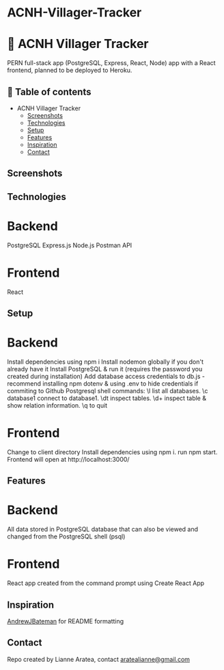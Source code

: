 # ACNH-Villager-Tracker

# 🍃 ACNH Villager Tracker 
PERN full-stack app (PostgreSQL, Express, React, Node) app with a React frontend, planned to be deployed to Heroku. 

## 📄 Table of contents
* ACNH Villager Tracker
  * [Screenshots](#screenshots)
  * [Technologies](#technologies)
  * [Setup](#setup)
  * [Features](#features)
  * [Inspiration](#inspiration)
  * [Contact](#contact)

## Screenshots

## Technologies
# Backend
PostgreSQL 
Express.js 
Node.js 
Postman API 

# Frontend
React 

## Setup
# Backend
Install dependencies using npm i
Install nodemon globally if you don't already have it
Install PostgreSQL & run it (requires the password you created during installation)
Add database access credentials to db.js - recommend installing npm dotenv & using .env to hide credentials if commiting to Github
Postgresql shell commands: \l list all databases. \c database1 connect to database1. \dt inspect tables. \d+ inspect table & show relation information. \q to quit


# Frontend
Change to client directory
Install dependencies using npm i.
run npm start. Frontend will open at http://localhost:3000/


## Features 

# Backend
All data stored in PostgreSQL database that can also be viewed and changed from the PostgreSQL shell (psql)

# Frontend
React app created from the command prompt using Create React App


## Inspiration
[AndrewJBateman](https://github.com/AndrewJBateman/pern-stack-todo) for README formatting


## Contact
Repo created by Lianne Aratea, contact aratealianne@gmail.com
